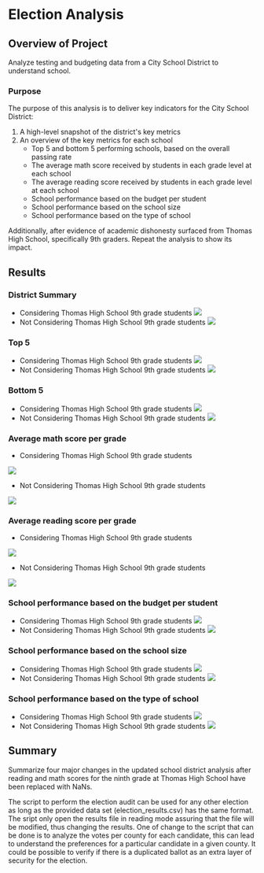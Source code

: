 # Election Analysis
## Overview of Project
Analyze testing and budgeting data from a City School District to understand school.
### Purpose
The purpose of this analysis is to deliver key indicators for the City School District: 

1. A high-level snapshot of the district's key metrics
2. An overview of the key metrics for each school
    - Top 5 and bottom 5 performing schools, based on the overall passing rate
    - The average math score received by students in each grade level at each school
    - The average reading score received by students in each grade level at each school
    - School performance based on the budget per student
    - School performance based on the school size 
    - School performance based on the type of school

Additionally, after evidence of academic dishonesty surfaced from Thomas High School, specifically 9th graders. Repeat the analysis to show its impact.

## Results
### District Summary
- Considering Thomas High School 9th grade students <img src="https://github.com/luisnewmanh/School_District_Analysis/blob/master/Resources/SnapshotT.JPG">
- Not Considering Thomas High School 9th grade students <img src="https://github.com/luisnewmanh/School_District_Analysis/blob/master/Resources/Snapshot.JPG">

### Top 5
- Considering Thomas High School 9th grade students <img src="https://github.com/luisnewmanh/School_District_Analysis/blob/master/Resources/top5T.JPG">
- Not Considering Thomas High School 9th grade students <img src="https://github.com/luisnewmanh/School_District_Analysis/blob/master/Resources/top5.JPG">

### Bottom 5
- Considering Thomas High School 9th grade students <img src="https://github.com/luisnewmanh/School_District_Analysis/blob/master/Resources/bottom5T.JPG">
- Not Considering Thomas High School 9th grade students <img src="https://github.com/luisnewmanh/School_District_Analysis/blob/master/Resources/bottom5.JPG">

### Average math score per grade
- Considering Thomas High School 9th grade students 
<img src="https://github.com/luisnewmanh/School_District_Analysis/blob/master/Resources/mathT.JPG">

- Not Considering Thomas High School 9th grade students 
<img src="https://github.com/luisnewmanh/School_District_Analysis/blob/master/Resources/math.JPG">

### Average reading score per grade
-  Considering Thomas High School 9th grade students 
<img src="https://github.com/luisnewmanh/School_District_Analysis/blob/master/Resources/readingT.JPG">

- Not Considering Thomas High School 9th grade students 
<img src="https://github.com/luisnewmanh/School_District_Analysis/blob/master/Resources/reading.JPG"> 

### School performance based on the budget per student
- Considering Thomas High School 9th grade students <img src="https://github.com/luisnewmanh/School_District_Analysis/blob/master/Resources/budgetT.JPG">
- Not Considering Thomas High School 9th grade students <img src="https://github.com/luisnewmanh/School_District_Analysis/blob/master/Resources/budget.JPG"> 

### School performance based on the school size
- Considering Thomas High School 9th grade students <img src="https://github.com/luisnewmanh/School_District_Analysis/blob/master/Resources/sizeT.JPG">
- Not Considering Thomas High School 9th grade students <img src="https://github.com/luisnewmanh/School_District_Analysis/blob/master/Resources/size.JPG"> 

### School performance based on the type of school
- Considering Thomas High School 9th grade students <img src="https://github.com/luisnewmanh/School_District_Analysis/blob/master/Resources/typeT.JPG">
- Not Considering Thomas High School 9th grade students <img src="https://github.com/luisnewmanh/School_District_Analysis/blob/master/Resources/type.JPG">

## Summary
Summarize four major changes in the updated school district analysis after reading and math scores for the ninth grade at Thomas High School have been replaced with NaNs.

The script to perform the election audit can be used for any other election as long as the provided data set (election_results.csv) has the same format. The sript only open the results file in reading mode assuring that the file will be modified, thus changing the results. One of change to the script that can be done is to analyze the votes per county for each candidate, this can lead to understand the preferences for a particular candidate in a given county. It could be possible to verify if there is a duplicated ballot as an extra layer of security for the election.
